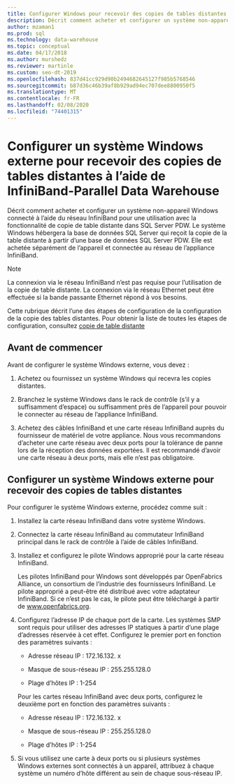 ```yaml
---
title: Configurer Windows pour recevoir des copies de tables distantes
description: Décrit comment acheter et configurer un système non-appareil Windows connecté à l’aide du réseau InfiniBand pour une utilisation avec la fonctionnalité de copie de table distante en parallèle Data Warehouse. Le système Windows hébergera la base de données SQL Server qui reçoit la copie de la table distante à partir d’une base de données SQL Server PDW. Elle est achetée séparément de l’appareil et connectée au réseau de l’appliance InfiniBand.
author: mzaman1
ms.prod: sql
ms.technology: data-warehouse
ms.topic: conceptual
ms.date: 04/17/2018
ms.author: murshedz
ms.reviewer: martinle
ms.custom: seo-dt-2019
ms.openlocfilehash: 837d41cc929d90b2494682645127f985b5768546
ms.sourcegitcommit: b87d36c46b39af8b929ad94ec707dee8800950f5
ms.translationtype: MT
ms.contentlocale: fr-FR
ms.lasthandoff: 02/08/2020
ms.locfileid: "74401315"
---
```

# <a name="configure-an-external-windows-system-to-receive-remote-table-copies-using-infiniband---parallel-data-warehouse"></a>Configurer un système Windows externe pour recevoir des copies de tables distantes à l’aide de InfiniBand-Parallel Data Warehouse
Décrit comment acheter et configurer un système non-appareil Windows connecté à l’aide du réseau InfiniBand pour une utilisation avec la fonctionnalité de copie de table distante dans SQL Server PDW. Le système Windows hébergera la base de données SQL Server qui reçoit la copie de la table distante à partir d’une base de données SQL Server PDW. Elle est achetée séparément de l’appareil et connectée au réseau de l’appliance InfiniBand.  
  
> [!NOTE]  
> La connexion via le réseau InfiniBand n’est pas requise pour l’utilisation de la copie de table distante. La connexion via le réseau Ethernet peut être effectuée si la bande passante Ethernet répond à vos besoins.  
  
Cette rubrique décrit l’une des étapes de configuration de la configuration de la copie des tables distantes. Pour obtenir la liste de toutes les étapes de configuration, consultez [copie de table distante](remote-table-copy.md)  
  
## <a name="before-you-begin"></a>Avant de commencer  
Avant de configurer le système Windows externe, vous devez :  
  
1.  Achetez ou fournissez un système Windows qui recevra les copies distantes.  
  
2.  Branchez le système Windows dans le rack de contrôle (s’il y a suffisamment d’espace) ou suffisamment près de l’appareil pour pouvoir le connecter au réseau de l’appliance InfiniBand.  
  
3.  Achetez des câbles InfiniBand et une carte réseau InfiniBand auprès du fournisseur de matériel de votre appliance. Nous vous recommandons d’acheter une carte réseau avec deux ports pour la tolérance de panne lors de la réception des données exportées. Il est recommandé d’avoir une carte réseau à deux ports, mais elle n’est pas obligatoire.  
  
## <a name="HowToWindows"></a>Configurer un système Windows externe pour recevoir des copies de tables distantes  
Pour configurer le système Windows externe, procédez comme suit :  
  
1.  Installez la carte réseau InfiniBand dans votre système Windows.  
  
2.  Connectez la carte réseau InfiniBand au commutateur InfiniBand principal dans le rack de contrôle à l’aide de câbles InfiniBand.  
  
3.  Installez et configurez le pilote Windows approprié pour la carte réseau InfiniBand.  
  
    Les pilotes InfiniBand pour Windows sont développés par OpenFabrics Alliance, un consortium de l’industrie des fournisseurs InfiniBand.  Le pilote approprié a peut-être été distribué avec votre adaptateur InfiniBand. Si ce n’est pas le cas, le pilote peut être téléchargé à partir de www.openfabrics.org.  
  
4.  Configurez l’adresse IP de chaque port de la carte. Les systèmes SMP sont requis pour utiliser des adresses IP statiques à partir d’une plage d’adresses réservée à cet effet. Configurez le premier port en fonction des paramètres suivants :  
  
    -   Adresse réseau IP : 172.16.132. x  
  
    -   Masque de sous-réseau IP : 255.255.128.0  
  
    -   Plage d’hôtes IP : 1-254  
  
    Pour les cartes réseau InfiniBand avec deux ports, configurez le deuxième port en fonction des paramètres suivants :  
  
    -   Adresse réseau IP : 172.16.132. x  
  
    -   Masque de sous-réseau IP : 255.255.128.0  
  
    -   Plage d’hôtes IP : 1-254  
  
5.  Si vous utilisez une carte à deux ports ou si plusieurs systèmes Windows externes sont connectés à un appareil, attribuez à chaque système un numéro d’hôte différent au sein de chaque sous-réseau IP.  
  
<!-- MISSING LINKS 
## See Also  
[Common Metadata Query Examples &#40;SQL Server PDW&#41;](../sqlpdw/common-metadata-query-examples-sql-server-pdw.md)  
-->
  
